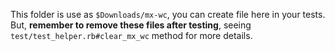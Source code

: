 
This folder is use as `$Downloads/mx-wc`, you can create file here in your tests. But, **remember to remove these files after testing**, seeing `test/test_helper.rb#clear_mx_wc` method for more details.
